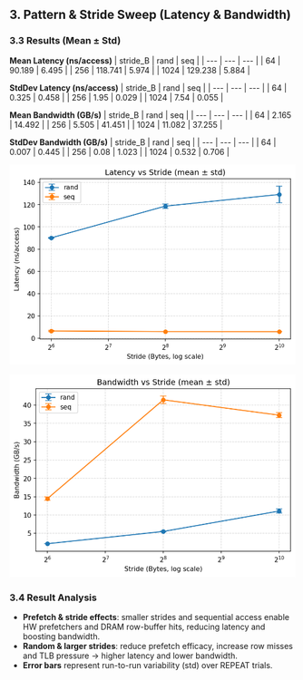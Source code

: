 ## 3. Pattern & Stride Sweep (Latency & Bandwidth)

### 3.3 Results (Mean ± Std)

**Mean Latency (ns/access)**
| stride_B | rand | seq |
| --- | --- | --- |
| 64 | 90.189 | 6.495 |
| 256 | 118.741 | 5.974 |
| 1024 | 129.238 | 5.884 |

**StdDev Latency (ns/access)**
| stride_B | rand | seq |
| --- | --- | --- |
| 64 | 0.325 | 0.458 |
| 256 | 1.95 | 0.029 |
| 1024 | 7.54 | 0.055 |

**Mean Bandwidth (GB/s)**
| stride_B | rand | seq |
| --- | --- | --- |
| 64 | 2.165 | 14.492 |
| 256 | 5.505 | 41.451 |
| 1024 | 11.082 | 37.255 |

**StdDev Bandwidth (GB/s)**
| stride_B | rand | seq |
| --- | --- | --- |
| 64 | 0.007 | 0.445 |
| 256 | 0.08 | 1.023 |
| 1024 | 0.532 | 0.706 |

![Latency](../figs/sec3/latency_vs_stride.png)

![Bandwidth](../figs/sec3/bandwidth_vs_stride.png)

### 3.4 Result Analysis

- **Prefetch & stride effects**: smaller strides and sequential access enable HW prefetchers and DRAM row-buffer hits, reducing latency and boosting bandwidth.
- **Random & larger strides**: reduce prefetch efficacy, increase row misses and TLB pressure → higher latency and lower bandwidth.
- **Error bars** represent run-to-run variability (std) over REPEAT trials.
